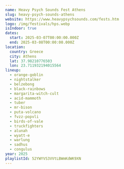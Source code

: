 ```yaml
---
name: Heavy Psych Sounds Fest Athens
slug: heavy-psych-sounds-athens
website: https://www.heavypsychsounds.com/fests.htm
logo: /img/festivals/hps.webp
isIndoor: true
dates:
  start: 2025-03-07T00:00:00.000Z
  end: 2025-03-08T00:00:00.000Z
location:
  country: Greece
  city: Athens
  lat: 37.98210776503
  lon: 23.711932194015564
lineup:
  - orange-goblin
  - nightstalker
  - belzebong
  - black-rainbows
  - margarita-witch-cult
  - acid-mammoth
  - tuber
  - mr-bison
  - puta-volcano
  - fvzz-popvli
  - birds-of-vale
  - truckfighters
  - alunah
  - wyatt-e
  - warlung
  - sadhus
  - congulus
year: 2025
playlistId: 52YWYVS3VVtLBWmKdWK9XN
---
```

